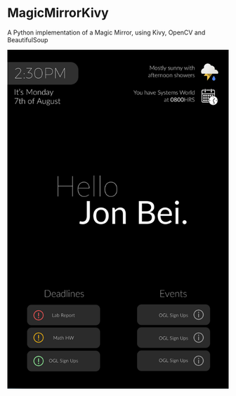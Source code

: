 # MagicMirrorKivy
A Python implementation of a Magic Mirror, using Kivy, OpenCV and BeautifulSoup

![ScreenImage](https://github.com/jonbeibeibei/MagicMirrorKivy/blob/master/Infographic%20Poster%20/MirrorFront.png)
